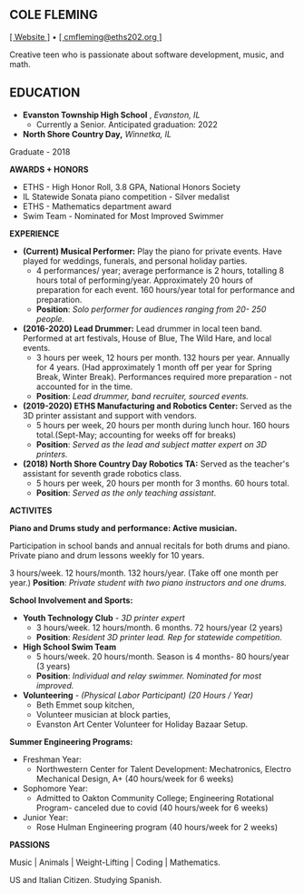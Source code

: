 ## COLE FLEMING
[[ Website ]](beacons.page/colefleming) • [[ cmfleming@eths202.org ]](mailto:cmfleming@eths202.org)

Creative teen who is passionate about software development, music, and math.

## EDUCATION

+ **Evanston Township High School** , *Evanston, IL*
  + Currently a Senior. Anticipated graduation: 2022
+ **North Shore Country Day,** *Winnetka, IL*

Graduate - 2018

**AWARDS + HONORS**

+ ETHS - High Honor Roll, 3.8 GPA, National Honors Society
+ IL Statewide Sonata piano competition - Silver medalist
+ ETHS - Mathematics department award
+ Swim Team - Nominated for Most Improved Swimmer

**EXPERIENCE**

+ **(Current) Musical Performer:** Play the piano for private events. Have played for weddings, funerals, and personal holiday parties.
  + 4 performances/ year; average performance is 2 hours, totalling 8 hours total of performing/year. Approximately 20 hours of preparation for each event. 160 hours/year total for performance and preparation.
  + **Position**: *Solo performer for audiences ranging from 20- 250 people.*
+ **(2016-2020) Lead Drummer:** Lead drummer in local teen band. Performed at art festivals, House of Blue, The Wild Hare, and local events.
  + 3 hours per week, 12 hours per month. 132 hours per year. Annually for 4 years. 
(Had approximately 1 month off per year for Spring Break, Winter Break). Performances required more preparation - not accounted for in the time.   
  + **Position**: *Lead drummer, band recruiter, sourced events.*
+ **(2019-2020) ETHS Manufacturing and Robotics Center:** Served as the 3D printer assistant and support with vendors.
  + 5 hours per week, 20 hours per month during lunch hour. 160 hours total.(Sept-May; accounting for weeks off for breaks)  
  + **Position**: *Served as the lead and subject matter expert on 3D printers.*  
+ **(2018) North Shore Country Day Robotics TA:** Served as the teacher&#39;s assistant for seventh grade robotics class.
  + 5 hours per week, 20 hours per month for 3 months. 60 hours total.  
  + **Position**: *Served as the only teaching assistant*.  

**ACTIVITES**

**Piano and Drums study and performance: Active musician.**

Participation in school bands and annual recitals for both drums and piano. Private piano and drum lessons weekly for 10 years.

3 hours/week. 12 hours/month. 132 hours/year. (Take off one month per year.) 
**Position**: *Private student with two piano instructors and one drums.*

**School Involvement and Sports:**

+ **Youth Technology Club** - *3D printer expert*
  + 3 hours/week. 12 hours/month. 6 months. 72 hours/year (2 years)
  + **Position**: *Resident 3D printer lead. Rep for statewide competition.*
+ **High School Swim Team**
  + 5 hours/week. 20 hours/month. Season is 4 months- 80 hours/year (3 years)
  + **Position**: *Individual and relay swimmer. Nominated for most improved.*
+ **Volunteering** - *(Physical Labor Participant)* *(20 Hours / Year)*
  + Beth Emmet soup kitchen, 
  + Volunteer musician at block parties,
  + Evanston Art Center Volunteer for Holiday Bazaar Setup.

**Summer Engineering Programs:**

+ Freshman Year:
  + Northwestern Center for Talent Development: Mechatronics, Electro Mechanical Design, A+ (40 hours/week for 6 weeks)
+ Sophomore Year:
  + Admitted to Oakton Community College; Engineering Rotational Program- canceled due to covid (40 hours/week for 6 weeks)
+ Junior Year: 
  + Rose Hulman Engineering program (40 hours/week for 2 weeks)

**PASSIONS**

Music | Animals | Weight-Lifting | Coding | Mathematics.

US and Italian Citizen. Studying Spanish.
